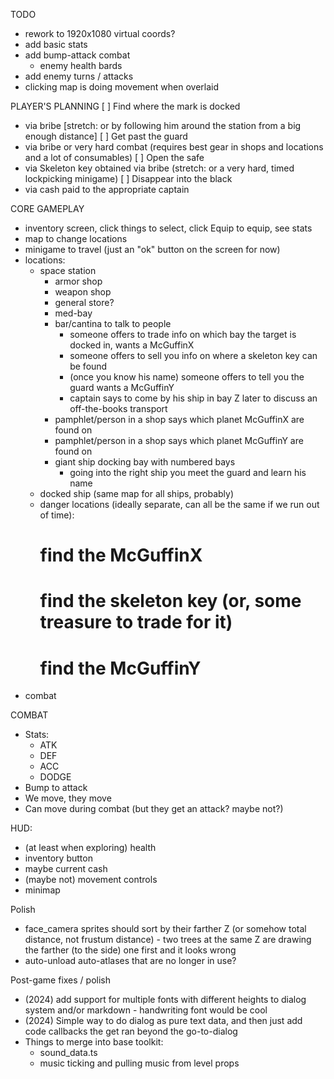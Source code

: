 TODO
* rework to 1920x1080 virtual coords?
* add basic stats
* add bump-attack combat
  * enemy health bards
* add enemy turns / attacks
* clicking map is doing movement when overlaid

PLAYER'S PLANNING
[ ] Find where the mark is docked
  - via bribe [stretch: or by following him around the station from a big enough distance]
[ ] Get past the guard
  - via bribe or very hard combat (requires best gear in shops and locations and a lot of consumables)
[ ] Open the safe
  - via Skeleton key obtained via bribe (stretch: or a very hard, timed lockpicking minigame)
[ ] Disappear into the black
  - via cash paid to the appropriate captain

CORE GAMEPLAY
* inventory screen, click things to select, click Equip to equip, see stats
* map to change locations
* minigame to travel (just an "ok" button on the screen for now)
* locations:
  * space station
    * armor shop
    * weapon shop
    * general store?
    * med-bay
    * bar/cantina to talk to people
      * someone offers to trade info on which bay the target is docked in, wants a McGuffinX
      * someone offers to sell you info on where a skeleton key can be found
      * (once you know his name) someone offers to tell you the guard wants a McGuffinY
      * captain says to come by his ship in bay Z later to discuss an off-the-books transport
    * pamphlet/person in a shop says which planet McGuffinX are found on
    * pamphlet/person in a shop says which planet McGuffinY are found on
    * giant ship docking bay with numbered bays
      * going into the right ship you meet the guard and learn his name
  * docked ship (same map for all ships, probably)
  * danger locations (ideally separate, can all be the same if we run out of time):
    # find the McGuffinX
    # find the skeleton key (or, some treasure to trade for it)
    # find the McGuffinY
* combat

COMBAT
* Stats:
  * ATK
  * DEF
  * ACC
  * DODGE
* Bump to attack
* We move, they move
* Can move during combat (but they get an attack? maybe not?)

HUD:
* (at least when exploring) health
* inventory button
* maybe current cash
* (maybe not) movement controls
* minimap


Polish
* face_camera sprites should sort by their farther Z (or somehow total distance, not frustum distance) - two trees at the same Z are drawing the farther (to the side) one first and it looks wrong
* auto-unload auto-atlases that are no longer in use?

Post-game fixes / polish
* (2024) add support for multiple fonts with different heights to dialog system and/or markdown - handwriting font would be cool
* (2024) Simple way to do dialog as pure text data, and then just add code callbacks the get ran beyond the go-to-dialog
* Things to merge into base toolkit:
  * sound_data.ts
  * music ticking and pulling music from level props
